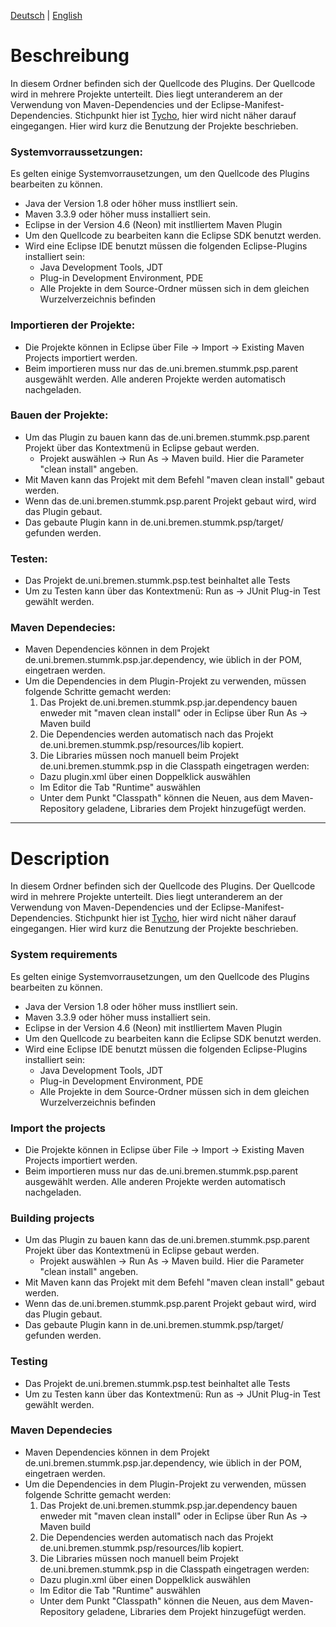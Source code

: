 [Deutsch](#beschreibung) | [English](#description)

# Beschreibung
In diesem Ordner befinden sich der Quellcode des Plugins. Der Quellcode wird in mehrere Projekte unterteilt.
Dies liegt unteranderem an der Verwendung von Maven-Dependencies und der Eclipse-Manifest-Dependencies. Stichpunkt hier ist [Tycho](https://eclipse.org/tycho/), hier wird nicht näher darauf eingegangen.
Hier wird kurz die Benutzung der Projekte beschrieben.

### Systemvorraussetzungen:
Es gelten einige Systemvorrausetzungen, um den Quellcode des Plugins bearbeiten zu können.
* Java der Version 1.8 oder höher muss instlliert sein.
* Maven 3.3.9 oder höher muss installiert sein.
* Eclipse in der Version 4.6 (Neon) mit instlliertem Maven Plugin 
* Um den Quellcode zu bearbeiten kann die Eclipse SDK benutzt werden.
* Wird eine Eclipse IDE benutzt müssen die folgenden Eclipse-Plugins installiert sein:
  * Java Development Tools, JDT
  * Plug-in Development Environment, PDE
  * Alle Projekte in dem Source-Ordner müssen sich in dem gleichen Wurzelverzeichnis befinden

### Importieren der Projekte:
* Die Projekte können in Eclipse über File -> Import -> Existing Maven Projects importiert werden.
* Beim importieren muss nur das de.uni.bremen.stummk.psp.parent ausgewählt werden. Alle anderen Projekte werden automatisch nachgeladen.

### Bauen der Projekte:
* Um das Plugin zu bauen kann das de.uni.bremen.stummk.psp.parent Projekt über das Kontextmenü in Eclipse gebaut werden. 
  * Projekt auswählen -> Run As -> Maven build. Hier die Parameter "clean install" angeben.
* Mit Maven kann das Projekt mit dem Befehl "maven clean install" gebaut werden.
* Wenn das de.uni.bremen.stummk.psp.parent Projekt gebaut wird, wird das Plugin gebaut.
* Das gebaute Plugin kann in de.uni.bremen.stummk.psp/target/ gefunden werden.

### Testen:
* Das Projekt de.uni.bremen.stummk.psp.test beinhaltet alle Tests
* Um zu Testen kann über das Kontextmenü: Run as -> JUnit Plug-in Test gewählt werden.

### Maven Dependecies:
* Maven Dependencies können in dem Projekt de.uni.bremen.stummk.psp.jar.dependency, wie üblich in der POM, eingetraen werden.
* Um die Dependencies in dem Plugin-Projekt zu verwenden, müssen folgende Schritte gemacht werden:
  1. Das Projekt de.uni.bremen.stummk.psp.jar.dependency bauen enweder mit "maven clean install" oder in Eclipse über Run As -> Maven build
  2. Die Dependencies werden automatisch nach das Projekt de.uni.bremen.stummk.psp/resources/lib kopiert.
  3. Die Libraries müssen noch manuell beim Projekt de.uni.bremen.stummk.psp in die Classpath eingetragen werden:
    * Dazu plugin.xml über einen Doppelklick auswählen
    * Im Editor die Tab "Runtime" auswählen
    * Unter dem Punkt "Classpath" können die Neuen, aus dem Maven-Repository geladene, Libraries dem Projekt hinzugefügt werden.
		
---
# Description
In diesem Ordner befinden sich der Quellcode des Plugins. Der Quellcode wird in mehrere Projekte unterteilt.
Dies liegt unteranderem an der Verwendung von Maven-Dependencies und der Eclipse-Manifest-Dependencies. Stichpunkt hier ist [Tycho](https://eclipse.org/tycho/), hier wird nicht näher darauf eingegangen.
Hier wird kurz die Benutzung der Projekte beschrieben.

### System requirements
Es gelten einige Systemvorrausetzungen, um den Quellcode des Plugins bearbeiten zu können.
* Java der Version 1.8 oder höher muss instlliert sein.
* Maven 3.3.9 oder höher muss installiert sein.
* Eclipse in der Version 4.6 (Neon) mit instlliertem Maven Plugin 
* Um den Quellcode zu bearbeiten kann die Eclipse SDK benutzt werden.
* Wird eine Eclipse IDE benutzt müssen die folgenden Eclipse-Plugins installiert sein:
  * Java Development Tools, JDT
  * Plug-in Development Environment, PDE
  * Alle Projekte in dem Source-Ordner müssen sich in dem gleichen Wurzelverzeichnis befinden
  
### Import the projects
* Die Projekte können in Eclipse über File -> Import -> Existing Maven Projects importiert werden.
* Beim importieren muss nur das de.uni.bremen.stummk.psp.parent ausgewählt werden. Alle anderen Projekte werden automatisch nachgeladen.

### Building projects
* Um das Plugin zu bauen kann das de.uni.bremen.stummk.psp.parent Projekt über das Kontextmenü in Eclipse gebaut werden. 
  * Projekt auswählen -> Run As -> Maven build. Hier die Parameter "clean install" angeben.
* Mit Maven kann das Projekt mit dem Befehl "maven clean install" gebaut werden.
* Wenn das de.uni.bremen.stummk.psp.parent Projekt gebaut wird, wird das Plugin gebaut.
* Das gebaute Plugin kann in de.uni.bremen.stummk.psp/target/ gefunden werden.

### Testing
* Das Projekt de.uni.bremen.stummk.psp.test beinhaltet alle Tests
* Um zu Testen kann über das Kontextmenü: Run as -> JUnit Plug-in Test gewählt werden.

### Maven Dependecies
* Maven Dependencies können in dem Projekt de.uni.bremen.stummk.psp.jar.dependency, wie üblich in der POM, eingetraen werden.
* Um die Dependencies in dem Plugin-Projekt zu verwenden, müssen folgende Schritte gemacht werden:
  1. Das Projekt de.uni.bremen.stummk.psp.jar.dependency bauen enweder mit "maven clean install" oder in Eclipse über Run As -> Maven build
  2. Die Dependencies werden automatisch nach das Projekt de.uni.bremen.stummk.psp/resources/lib kopiert.
  3. Die Libraries müssen noch manuell beim Projekt de.uni.bremen.stummk.psp in die Classpath eingetragen werden:
    * Dazu plugin.xml über einen Doppelklick auswählen
    * Im Editor die Tab "Runtime" auswählen
    * Unter dem Punkt "Classpath" können die Neuen, aus dem Maven-Repository geladene, Libraries dem Projekt hinzugefügt werden.
